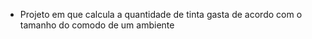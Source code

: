 - Projeto em que calcula a quantidade de tinta gasta de acordo com o tamanho do comodo de um ambiente
